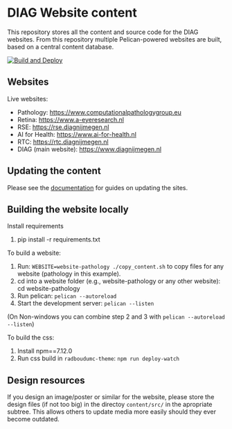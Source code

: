 # DIAG Website content

This repository stores all the content and source code for the DIAG websites. From this repository multiple Pelican-powered websites are built, based on a central content database.

[![Build and Deploy](https://github.com/DIAGNijmegen/website-content/workflows/Build%20and%20Deploy/badge.svg)](https://github.com/DIAGNijmegen/website-content/actions)


## Websites

Live websites:

- Pathology: https://www.computationalpathologygroup.eu
- Retina: https://www.a-eyeresearch.nl
- RSE: https://rse.diagnijmegen.nl
- AI for Health: https://www.ai-for-health.nl
- RTC: https://rtc.diagnijmegen.nl
- DIAG (main website): https://www.diagnijmegen.nl

## Updating the content

Please see the [documentation](https://github.com/DIAGNijmegen/website-content/tree/master/docs) for guides on updating the sites.

## Building the website locally

Install requirements 
1. pip install -r requirements.txt

To build a website: 
1. Run: `WEBSITE=website-pathology ./copy_content.sh` to copy files for any website (pathology in this example).
2. cd into a website folder (e.g., website-pathology or any other website): cd website-pathology
3. Run pelican: `pelican --autoreload`
4. Start the development server: `pelican --listen`

(On Non-windows you can combine step 2 and 3 with `pelican --autoreload --listen`)

To build the css:
1. Install npm==7.12.0 
2. Run css build in `radboudumc-theme`: `npm run deploy-watch`

## Design resources

If you design an image/poster or similar for the website, please store the
design files (if not too big) in the directoy `content/src/` in the apropriate
subtree. This allows others to update media more easily should they ever become
outdated.
